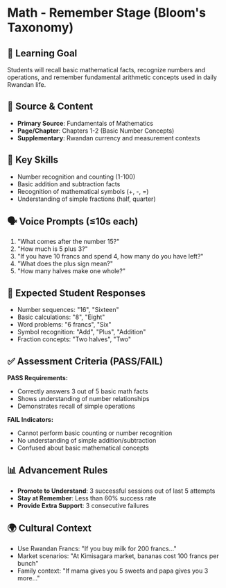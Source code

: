 # Math - Remember Stage (Bloom's Taxonomy)

## 🎯 Learning Goal
Students will recall basic mathematical facts, recognize numbers and operations, and remember fundamental arithmetic concepts used in daily Rwandan life.

## 📖 Source & Content
- **Primary Source**: Fundamentals of Mathematics
- **Page/Chapter**: Chapters 1-2 (Basic Number Concepts)
- **Supplementary**: Rwandan currency and measurement contexts

## 🧩 Key Skills
- Number recognition and counting (1-100)
- Basic addition and subtraction facts
- Recognition of mathematical symbols (+, -, =)
- Understanding of simple fractions (half, quarter)

## 🗣️ Voice Prompts (≤10s each)
1. "What comes after the number 15?"
2. "How much is 5 plus 3?"
3. "If you have 10 francs and spend 4, how many do you have left?"
4. "What does the plus sign mean?"
5. "How many halves make one whole?"

## 🎤 Expected Student Responses
- Number sequences: "16", "Sixteen"
- Basic calculations: "8", "Eight"
- Word problems: "6 francs", "Six"
- Symbol recognition: "Add", "Plus", "Addition"
- Fraction concepts: "Two halves", "Two"

## ✅ Assessment Criteria (PASS/FAIL)
**PASS Requirements:**
- Correctly answers 3 out of 5 basic math facts
- Shows understanding of number relationships
- Demonstrates recall of simple operations

**FAIL Indicators:**
- Cannot perform basic counting or number recognition
- No understanding of simple addition/subtraction
- Confused about basic mathematical concepts

## 📊 Advancement Rules
- **Promote to Understand**: 3 successful sessions out of last 5 attempts
- **Stay at Remember**: Less than 60% success rate
- **Provide Extra Support**: 3 consecutive failures

## 🌍 Cultural Context
- Use Rwandan Francs: "If you buy milk for 200 francs..."
- Market scenarios: "At Kimisagara market, bananas cost 100 francs per bunch"
- Family context: "If mama gives you 5 sweets and papa gives you 3 more..."
